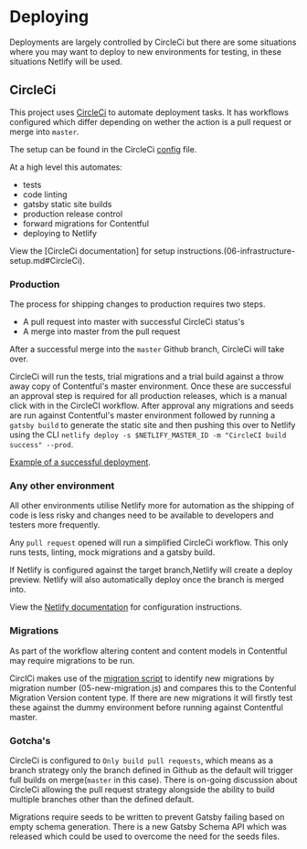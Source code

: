 # Deploying

Deployments are largely controlled by CircleCi but there are some situations where you may want to deploy to new environments for testing, in these situations Netlify will be used.

## CircleCi

This project uses [CircleCi](https://circleci.com) to automate deployment tasks. It has workflows configured which differ depending on wether the action is a pull request or merge into `master`.

The setup can be found in the CircleCi [config](../.circleci/config.yml) file.

At a high level this automates:

- tests
- code linting
- gatsby static site builds
- production release control
- forward migrations for Contentful
- deploying to Netlify

View the [CircleCi documentation] for setup instructions.(06-infrastructure-setup.md#CircleCi).

### Production

The process for shipping changes to production requires two steps.

- A pull request into master with successful CircleCi status's
- A merge into master from the pull request

After a successful merge into the `master` Github branch, CircleCi will take over.

CircleCi will run the tests, trial migrations and a trial build against a throw away copy of Contentful's master environment.
Once these are successful an approval step is required for all production releases, which is a manual click with in the CircleCI workflow. After approval any migrations and seeds are run against Contentful's master environment followed by running a `gatsby build` to generate the static site and then pushing this over to Netlify using the CLI `netlify deploy -s $NETLIFY_MASTER_ID -m "CircleCI build success" --prod`.

[Example of a successful deployment](assets/successful-workflow-production.jpeg).

### Any other environment

All other environments utilise Netlify more for automation as the shipping of code is less risky and changes need to be available to developers and testers more frequently.

Any `pull request` opened will run a simplified CircleCi workflow. This only runs tests, linting, mock migrations and a gatsby build.

If Netlify is configured against the target branch,Netlify will create a deploy preview. Netlify will also automatically deploy once the branch is merged into.

View the [Netlify documentation](06-infrastructure-setup.md#Netlify) for configuration instructions.

### Migrations

As part of the workflow altering content and content models in Contentful may require migrations to be run.

CirclCi makes use of the [migration script](../.circleci/scripts/migrate.js) to identify new migrations by migration number (05-new-migration.js) and compares this to the Contenful Migration Version content type.
If there are new migrations it will firstly test these against the dummy environment before running against Contentful master.

### Gotcha's

CircleCi is configured to `Only build pull requests`, which means as a branch strategy only the branch defined in Github as the default will trigger full builds on merge(`master` in this case). There is on-going discussion about CircleCi allowing the pull request strategy alongside the ability to build multiple branches other than the defined default.

Migrations require seeds to be written to prevent Gatsby failing based on empty schema generation. There is a new Gatsby Schema API which was released which could be used to overcome the need for the seeds files.
